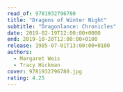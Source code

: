 ```yaml
---
read_of: 9781932796780
title: "Dragons of Winter Night"
subtitle: "Dragonlance: Chronicles"
date: 2019-02-19T12:00:00+0000
end: 2019-10-20T12:00:00+0100
release: 1985-07-01T13:00:00+0100
authors:
  - Margaret Weis
  - Tracy Hickman
cover: 9781932796780.jpg
rating: 4.25
---
```

